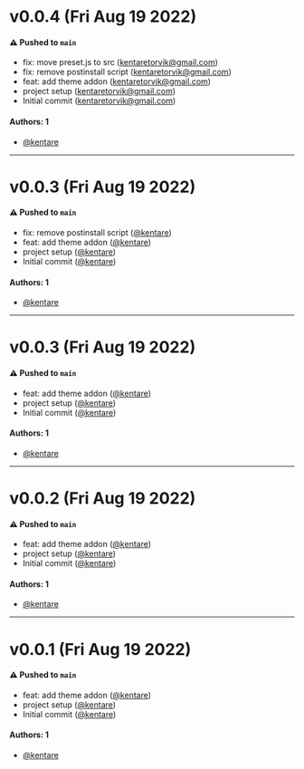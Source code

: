 # v0.0.4 (Fri Aug 19 2022)

#### ⚠️ Pushed to `main`

- fix: move preset.js to src (kentaretorvik@gmail.com)
- fix: remove postinstall script (kentaretorvik@gmail.com)
- feat: add theme addon (kentaretorvik@gmail.com)
- project setup (kentaretorvik@gmail.com)
- Initial commit (kentaretorvik@gmail.com)

#### Authors: 1

- [@kentare](https://github.com/kentare)

---

# v0.0.3 (Fri Aug 19 2022)

#### ⚠️ Pushed to `main`

- fix: remove postinstall script ([@kentare](https://github.com/kentare))
- feat: add theme addon ([@kentare](https://github.com/kentare))
- project setup ([@kentare](https://github.com/kentare))
- Initial commit ([@kentare](https://github.com/kentare))

#### Authors: 1

- [@kentare](https://github.com/kentare)

---

# v0.0.3 (Fri Aug 19 2022)

#### ⚠️ Pushed to `main`

- feat: add theme addon ([@kentare](https://github.com/kentare))
- project setup ([@kentare](https://github.com/kentare))
- Initial commit ([@kentare](https://github.com/kentare))

#### Authors: 1

- [@kentare](https://github.com/kentare)

---

# v0.0.2 (Fri Aug 19 2022)

#### ⚠️ Pushed to `main`

- feat: add theme addon ([@kentare](https://github.com/kentare))
- project setup ([@kentare](https://github.com/kentare))
- Initial commit ([@kentare](https://github.com/kentare))

#### Authors: 1

- [@kentare](https://github.com/kentare)

---

# v0.0.1 (Fri Aug 19 2022)

#### ⚠️ Pushed to `main`

- feat: add theme addon ([@kentare](https://github.com/kentare))
- project setup ([@kentare](https://github.com/kentare))
- Initial commit ([@kentare](https://github.com/kentare))

#### Authors: 1

- [@kentare](https://github.com/kentare)
